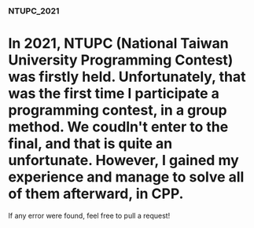 ### NTUPC_2021
# In 2021, NTUPC (National Taiwan University Programming Contest) was firstly held. Unfortunately, that was the first time I participate a programming contest, in a group method. We coudln't enter to the final, and that is quite an unfortunate. However, I gained my experience and manage to solve all of them afterward, in CPP.

If any error were found, feel free to pull a request!
